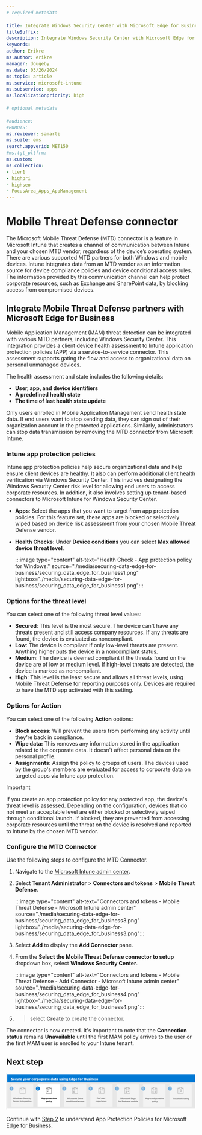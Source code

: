 ```yaml
---
# required metadata

title: Integrate Windows Security Center with Microsoft Edge for Business
titleSuffix:
description: Integrate Windows Security Center with Microsoft Edge for Business.
keywords:
author: Erikre
ms.author: erikre
manager: dougeby
ms.date: 03/26/2024
ms.topic: article
ms.service: microsoft-intune
ms.subservice: apps
ms.localizationpriority: high

# optional metadata

#audience:
#ROBOTS: 
ms.reviewer: samarti
ms.suite: ems
search.appverid: MET150
#ms.tgt_pltfrm:
ms.custom: 
ms.collection:
- tier1
- highpri
- highseo
- FocusArea_Apps_AppManagement
---
```



# Mobile Threat Defense connector

The Microsoft Mobile Threat Defense (MTD) connector is a feature in Microsoft Intune that creates a channel of communication between Intune and your chosen MTD vendor, regardless of the device’s operating system. There are various supported MTD partners for both Windows and mobile devices. Intune integrates data from an MTD vendor as an information source for device compliance policies and device conditional access rules. The information provided by this communication channel can help protect corporate resources, such as Exchange and SharePoint data, by blocking access from compromised devices.

## Integrate Mobile Threat Defense partners with Microsoft Edge for Business

Mobile Application Management (MAM) threat detection can be integrated with various MTD partners, including Windows Security Center. This integration provides a client device health assessment to Intune application protection policies (APP) via a service-to-service connector. This assessment supports gating the flow and access to organizational data on personal unmanaged devices.

The health assessment and state includes the following details:

- **User, app, and device identifiers**
- **A predefined health state**
- **The time of last health state update**

Only users enrolled in Mobile Application Management send health state data. If end users want to stop sending data, they can sign out of their organization account in the protected applications. Similarly, administrators can stop data transmission by removing the MTD connector from Microsoft Intune.

### Intune app protection policies

Intune app protection policies help secure organizational data and help ensure client devices are healthy. It also can perform additional client health verification via Windows Security Center. This involves designating the Windows Security Center risk level for allowing end users to access corporate resources. In addition, it also involves setting up tenant-based connectors to Microsoft Intune for Windows Security Center.

- **Apps**: Select the apps that you want to target from app protection policies. For this feature set, these apps are blocked or selectively wiped based on device risk assessment from your chosen Mobile Threat Defense vendor.
- **Health Checks**: Under **Device conditions** you can select **Max allowed device threat level**.

    :::image type="content" alt-text="Health Check - App protection policy for Windows." source="./media/securing-data-edge-for-business/securing_data_edge_for_business1.png" lightbox="./media/securing-data-edge-for-business/securing_data_edge_for_business1.png":::

### Options for the threat level

You can select one of the following threat level values:

- **Secured**: This level is the most secure. The device can't have any threats present and still access company resources. If any threats are found, the device is evaluated as noncompliant.
- **Low**: The device is compliant if only low-level threats are present. Anything higher puts the device in a noncompliant status.
- **Medium**: The device is deemed compliant if the threats found on the device are of low or medium level. If high-level threats are detected, the device is marked as noncompliant.
- **High**: This level is the least secure and allows all threat levels, using Mobile Threat Defense for reporting purposes only. Devices are required to have the MTD app activated with this setting.

### Options for Action

You can select one of the following **Action** options:

- **Block access:** Will prevent the users from performing any activity until they're back in compliance.
- **Wipe data:** This removes any information stored in the application related to the corporate data. It doesn't affect personal data on the personal profile.
- **Assignments**: Assign the policy to groups of users. The devices used by the group's members are evaluated for access to corporate data on targeted apps via Intune app protection.

> [!IMPORTANT]
> If you create an app protection policy for any protected app, the device's threat level is assessed. Depending on the configuration, devices that do not meet an acceptable level are either blocked or selectively wiped through conditional launch. If blocked, they are prevented from accessing corporate resources until the threat on the device is resolved and reported to Intune by the chosen MTD vendor.

### Configure the MTD Connector

Use the following steps to configure the MTD Connector.

1. Navigate to the [Microsoft Intune admin center](https://go.microsoft.com/fwlink/?linkid=2109431).

2. Select **Tenant Administrator** > **Connectors and tokens** > **Mobile Threat Defense**.

    :::image type="content" alt-text="Connectors and tokens - Mobile Threat Defense - Microsoft Intune admin center" source="./media/securing-data-edge-for-business/securing_data_edge_for_business3.png" lightbox="./media/securing-data-edge-for-business/securing_data_edge_for_business3.png":::

3. Select **Add** to display the **Add Connector** pane.

4. From the **Select the Mobile Threat Defense connector to setup** dropdown box, select **Windows Security Center**.

    :::image type="content" alt-text="Connectors and tokens - Mobile Threat Defense - Add Connector - Microsoft Intune admin center" source="./media/securing-data-edge-for-business/securing_data_edge_for_business4.png" lightbox="./media/securing-data-edge-for-business/securing_data_edge_for_business4.png":::

5. >  select **Create** to create the connector.

The connector is now created. It's important to note that the **Connection status** remains **Unavailable** until the first MAM policy arrives to the user or the first MAM user is enrolled to your Intune tenant.

## Next step

[![Step 2 to understand App Protection Policies for Microsoft Edge for Business.](./media/securing-data-edge-for-business/securing_data_edge_for_business_steps-02.png)](mamedge-2-app.md)

Continue with [Step 2](mamedge-2-app.md) to understand App Protection Policies for Microsoft Edge for Business.
